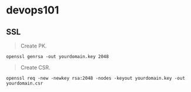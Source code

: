 # devops101

## SSL
>Create PK.

```
openssl genrsa -out yourdomain.key 2048
```

>Create CSR.

```
openssl req -new -newkey rsa:2048 -nodes -keyout yourdomain.key -out yourdomain.csr
```
